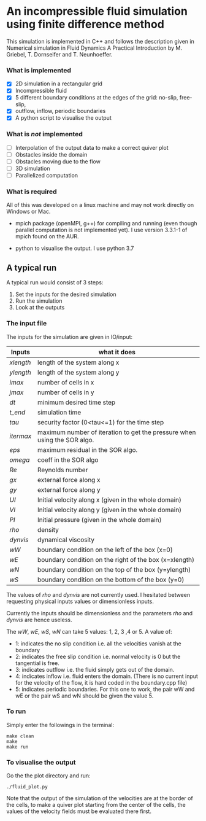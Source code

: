 # An incompressible fluid simulation using finite difference method

This simulation is implemented in C++ and follows the description given in Numerical simulation in Fluid Dynamics A Practical Introduction by M. Griebel, T. Dornseifer and T. Neunhoeffer.

### What is implemented
- [x] 2D simulation in a rectangular grid
- [x] Incompressible fluid
- [x] 5 different boundary conditions at the edges of the grid: no-slip, free-slip,
- [x] outflow, inflow, periodic boundaries
- [x] A python script to visualise the output

### What is *not* implemented

- [ ] Interpolation of the output data to make a correct quiver plot
- [ ] Obstacles inside the domain
- [ ] Obstacles moving due to the flow
- [ ] 3D simulation
- [ ] Parallelized computation

### What is required

All of this was developed on a linux machine and may not work directly on
Windows or Mac.

* mpich package (openMPI, g++) for compiling and running (even though parallel computation is not implemented yet).
I use version 3.3.1-1 of mpich found on the AUR.

* python to visualise the output. I use python 3.7

## A typical run

A typical run would consist of 3 steps:
1) Set the inputs for the desired simulation
2) Run the simulation
3) Look at the outputs

### The input file
The inputs for the simulation are given in IO/input:

Inputs     | what it does
-----------|--------------
*xlength*  |   length of the system along x
*ylength*  |   length of the system along y
*imax*     |   number of cells in x
*jmax*     |   number of cells in y
*dt*       |   minimum desired time step
*t_end*    |   simulation time
*tau*      |   security factor (0<tau<=1) for the time step
*itermax*  |   maximum number of iteration to get the pressure when using the SOR algo.
*eps*      |   maximum residual in the SOR algo.
*omega*    |   coeff in the SOR algo
*Re*       |   Reynolds number
*gx*       |   external force along x
*gy*       |   external force along y
*UI*       |   Initial velocity along x (given in the whole domain)
*VI*       |   Initial velocity along y (given in the whole domain)
*PI*       |   Initial pressure (given in the whole domain)
*rho*      |   density
*dynvis*   |   dynamical viscosity
*wW*       |   boundary condition on the left of the box (x=0)
*wE*       |   boundary condition on the right of the box (x=xlength)
*wN*       |   boundary condition on the top of the box (y=ylength)
*wS*       |   boundary condition on the bottom of the box (y=0)




The values of *rho* and *dynvis* are not currently used.
I hesitated between requesting physical inputs values or dimensionless inputs.

Currently the inputs should be dimensionless and the parameters *rho* and *dynvis* are hence useless.


The *wW*, *wE*, *wS*, *wN* can take 5 values: 1, 2, 3 ,4 or 5.
A value of:
* 1: indicates the no slip condition i.e. all the velocities vanish at the boundary
* 2: indicates the free slip condition i.e. normal velocity is 0 but the tangential is free.
* 3: indicates outflow i.e. the fluid simply gets out of the domain.
* 4: indicates inflow i.e. fluid enters the domain. (There is no current input for the velocity of the flow, it is hard coded in the boundary.cpp file)
* 5: indicates periodic boundaries. For this one to work, the pair wW and wE or the pair wS and wN should be given the value 5.


### To run

Simply enter the followings in the terminal:
```
make clean
make
make run
```


### To visualise the output

Go the the plot directory and run:
```
./fluid_plot.py
```

Note that the output of the simulation of the velocities are at the border of the cells,
to make a quiver plot starting from the center of the cells, the values of the velocity fields must be evaluated there first.
